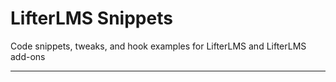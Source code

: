 LifterLMS Snippets
==================

Code snippets, tweaks, and hook examples for LifterLMS and LifterLMS add-ons

---

